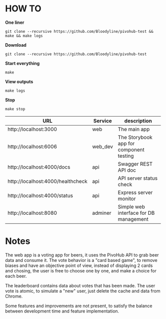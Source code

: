 # HOW TO

**One liner**

```
git clone --recursive https://github.com/Bloodyline/pivohub-test && make && make logs
```

**Download**

```
git clone --recursive https://github.com/Bloodyline/pivohub-test
```

**Start everything**

```
make
```

**View outputs**

```
make logs
```

**Stop**

```
make stop
```

| URL                               | Service | description                             |
| --------------------------------- | ------- | --------------------------------------- |
| http://localhost:3000             | web     | The main app                            |
| http://localhost:6006             | web_dev | The Storybook app for component testing |
| http://localhost:4000/docs        | api     | Swagger REST API doc                    |
| http://localhost:4000/healthcheck | api     | API server status check                 |
| http://localhost:4000/status      | api     | Express server monitor                  |
| http://localhost:8080             | adminer | Simple web interface for DB management  |

# Notes

The web app is a voting app for beers, it uses the PivoHub API to grab beer data and consume it.
The vote behavior is a "card based game", to remove biases and have an objective point of view, instead of displaying 2 cards and chosing, the user is free to choose one by one, and make a choice for each beer.

The leaderboard contains data about votes that has been made. The user vote is atomic, to simulate a "new" user, just delete the cache and data from Chrome.

Some features and improvements are not present, to satisfy the balance between development time and feature implementation.

